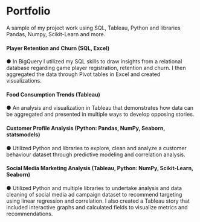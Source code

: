 # Portfolio
A sample of my project work using SQL, Tableau, Python and libraries Pandas, Numpy, Scikit-Learn and more. 


#### Player Retention and Churn (SQL, Excel)
●	In BigQuery I utilized my SQL skills to draw insights from a relational database regarding game player registration, retention and churn. I then aggregated the data through Pivot tables in Excel and created visualizations.

#### Food Consumption Trends (Tableau)
●	An analysis and visualization in Tableau that demonstrates how data can be aggregated and presented in multiple ways to develop opposing stories.

#### Customer Profile Analysis (Python: Pandas, NumPy, Seaborn, statsmodels)
●	Utilized Python and libraries to explore, clean and analyze a customer behaviour dataset through predictive modeling and correlation analysis. 

#### Social Media Marketing Analysis (Tableau, Python: NumPy, Scikit-Learn, Seaborn)
●	Utilized Python and multiple libraries to undertake analysis and data cleaning of social media ad campaign dataset to recommend targeting using linear regression and correlation. I also created a Tableau story that included interactive graphs and calculated fields to visualize metrics and recommendations. 


